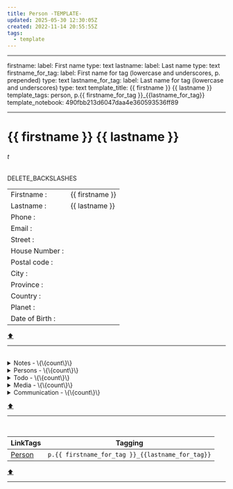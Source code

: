 ```yaml
---
title: Person -TEMPLATE-
updated: 2025-05-30 12:30:05Z
created: 2022-11-14 20:55:55Z
tags:
  - template
---
```


---
firstname:
  label: First name
  type: text
lastname:
 label: Last name
 type: text
firstname_for_tag:
  label: First name for tag (lowercase and underscores, p. prepended)
  type: text
lastname_for_tag:
 label: Last name for tag (lowercase and underscores)
 type: text
template_title: {{ firstname }} {{ lastname }}
template_tags: person, p.{{ firstname_for_tag }}_{{lastname_for_tag}}
template_notebook: 490fbb213d6047daa4e360593536ff89

---
# {{ firstname }} {{ lastname }}
###### t
DELETE_BACKSLASHES


|                | |
|------------------|---|
| Firstname     :| {{ firstname }} |
| Lastname      :| {{ lastname }} |
| Phone         :|  |
| Email         :|  |
| Street        :|  |
| House Number  :|  |
| Postal code   :|  |
| City          :|  |
| Province      :|  |
| Country       :|  |
| Planet        :|  |
| Date of Birth :|  |
[⬆️](#t)
***
<br>



<!-- note-overview-plugin
search: type:note -tag:person -tag:media -tag:communication tag:p.{{
  firstname_for_tag }}_{{lastname_for_tag}}
fields: title, image
alias: title AS Note, image AS Pic
sort: title DESC
details:
  open: false
  summary: Notes - \{\{count\}\}
-->
<details close>
<summary>Notes - \{\{count\}\}</summary>

| Note | Pic |
| --- | --- |
</details>
<!--endoverview-->

<!-- note-overview-plugin
search: tag:person tag:p.{{ firstname_for_tag }}_{{lastname_for_tag}}
fields: title, image
alias: title AS Person, image AS Pic
sort: title ASC
details:
  open: false
  summary: Persons - \{\{count\}\}
-->
<details close>
<summary>Persons - \{\{count\}\}</summary>

| Person | Pic |
| --- | --- |
</details>
<!--endoverview-->

<!-- note-overview-plugin
search: type:todo iscompleted:0 tag:p.{{ firstname_for_tag }}_{{lastname_for_tag}}
fields: title
alias: title AS Todo
sort: title ASC
details:
  open: false
  summary: Todo - \{\{count\}\}
-->
<details close>
<summary>Todo - \{\{count\}\}</summary>

| Todo |
| --- |
</details>
<!--endoverview-->

<!-- note-overview-plugin
search: tag:media tag:p.{{ firstname_for_tag }}_{{lastname_for_tag}}
fields: title
alias: title AS Media
sort: title ASC
details:
  open: false
  summary: Media - \{\{count\}\}
-->
<details close>
<summary>Media - \{\{count\}\}</summary>

| Media |
| --- |
</details>
<!--endoverview-->

<!-- note-overview-plugin
search: tag:communication tag:p.{{ firstname_for_tag }}_{{lastname_for_tag}}
fields: title
alias: title AS Communication
sort: title DESC
details:
  open: false
  summary: Communication - \{\{count\}\}
-->
<details close>
<summary>Communication - \{\{count\}\}</summary>

| Communication |
| --- |
</details>
<!--endoverview-->

[⬆️](#t)
***
<br>



| LinkTags | Tagging |
|-|-|
| [Person](../1.Mind/Person.md) | `p.{{ firstname_for_tag }}_{{lastname_for_tag}}` |
[⬆️](#t)
***
<br>